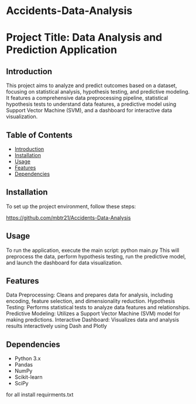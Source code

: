 # Accidents-Data-Analysis
# Project Title: Data Analysis and Prediction Application

## Introduction

This project aims to analyze and predict outcomes based on a dataset, focusing on statistical analysis, hypothesis testing, and predictive modeling. It features a comprehensive data preprocessing pipeline, statistical hypothesis tests to understand data features, a predictive model using Support Vector Machine (SVM), and a dashboard for interactive data visualization.

## Table of Contents

- [Introduction](#introduction)
- [Installation](#installation)
- [Usage](#usage)
- [Features](#features)
- [Dependencies](#dependencies)


## Installation

To set up the project environment, follow these steps:

https://github.com/mbtr21/Accidents-Data-Analysis

## Usage
To run the application, execute the main script:
python main.py
This will preprocess the data, perform hypothesis testing, run the predictive model, and launch the dashboard for data visualization.
## Features
Data Preprocessing: Cleans and prepares data for analysis, including encoding, feature selection, and dimensionality reduction.
Hypothesis Testing: Performs statistical tests to analyze data features and relationships.
Predictive Modeling: Utilizes a Support Vector Machine (SVM) model for making predictions.
Interactive Dashboard: Visualizes data and analysis results interactively using Dash and Plotly

## Dependencies
- Python 3.x
- Pandas
- NumPy
- Scikit-learn
- SciPy

for all install 
requirments.txt